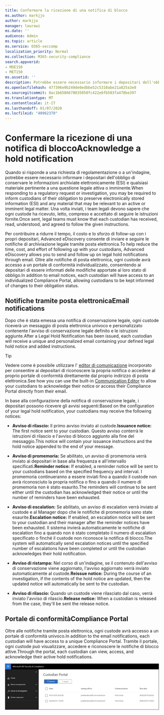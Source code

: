 ```yaml
---
title: Confermare la ricezione di una notifica di blocco
ms.author: markjjo
author: markjjo
manager: laurawi
ms.date: ''
audience: Admin
ms.topic: article
ms.service: O365-seccomp
localization_priority: Normal
ms.collection: M365-security-compliance
search.appverid:
- MOE150
- MET150
ms.assetid: ''
description: Potrebbe essere necessario informare i depositari dell'obbligo di conservare le informazioni archiviate elettronicamente come parte di un'indagine legale. Advanced eDiscovery consente di gestire facilmente il processo di notifica di blocco.
ms.openlocfilehash: 477396e9b249de0edbbe52c5310abe21a825a3e8
ms.sourcegitcommit: 8ac1b6586678035050fc422e6fb503fa478be397
ms.translationtype: MT
ms.contentlocale: it-IT
ms.lasthandoff: 01/07/2020
ms.locfileid: "40962370"
---
```

# <a name="acknowledge-a-hold-notification"></a><span data-ttu-id="94b21-104">Confermare la ricezione di una notifica di blocco</span><span class="sxs-lookup"><span data-stu-id="94b21-104">Acknowledge a hold notification</span></span>

<span data-ttu-id="94b21-105">Quando si risponde a una richiesta di regolamentazione o a un'indagine, potrebbe essere necessario informare i depositari dell'obbligo di conservare le informazioni archiviate elettronicamente (ESI) e qualsiasi materiale pertinente a una questione legale attiva o imminente.</span><span class="sxs-lookup"><span data-stu-id="94b21-105">When responding to a regulatory request or investigation, you may be required to inform custodians of their obligation to preserve electronically stored information (ESI) and any material that may be relevant to an active or imminent legal matter.</span></span> <span data-ttu-id="94b21-106">Una volta inviati, i team legali devono sapere che ogni custode ha ricevuto, letto, compreso e accettato di seguire le istruzioni fornite.</span><span class="sxs-lookup"><span data-stu-id="94b21-106">Once sent, legal teams must know that each custodian has received, read, understood, and agreed to follow the given instructions.</span></span>

<span data-ttu-id="94b21-107">Per contribuire a ridurre il tempo, il costo e lo sforzo di follow-up con i propri depositari, Advanced eDiscovery consente di inviare e seguire le notifiche di archiviazione legale tramite posta elettronica.</span><span class="sxs-lookup"><span data-stu-id="94b21-107">To help reduce the time, cost, and effort of following up with your custodians,  Advanced eDiscovery allows you to send and follow up on legal hold notifications through email.</span></span> <span data-ttu-id="94b21-108">Oltre alle notifiche di posta elettronica, ogni custode avrà accesso a un portale di conformità individualizzato, consentendo ai depositari di essere informati delle modifiche apportate al loro stato di obbligo.</span><span class="sxs-lookup"><span data-stu-id="94b21-108">In addition to email notices, each custodian will have access to an individualized Compliance Portal, allowing custodians to be kept informed of changes to their obligation status.</span></span>

## <a name="email-notifications"></a><span data-ttu-id="94b21-109">Notifiche tramite posta elettronica</span><span class="sxs-lookup"><span data-stu-id="94b21-109">Email notifications</span></span>

<span data-ttu-id="94b21-110">Dopo che è stata emessa una notifica di conservazione legale, ogni custode riceverà un messaggio di posta elettronica univoco e personalizzato contenente l'avviso di conservazione legale definito e le istruzioni aggiunte.</span><span class="sxs-lookup"><span data-stu-id="94b21-110">After a Legal Hold Notification has been issued, each custodian will receive a unique and personalized email containing your defined legal hold notice and added instructions.</span></span> 

> [!TIP]
> <span data-ttu-id="94b21-111">Vedere come è possibile utilizzare l' [editor di comunicazione](using-communications-editor.md) incorporato per consentire ai depositari di riconoscere la propria notifica o accedere al proprio portale di conformità direttamente dal proprio indirizzo di posta elettronica.</span><span class="sxs-lookup"><span data-stu-id="94b21-111">See how you can use the built-in  [Communication Editor](using-communications-editor.md) to allow your custodians to acknowledge their notice or access their Compliance Portal directly from their email.</span></span>

<span data-ttu-id="94b21-112">In base alla configurazione della notifica di conservazione legale, i depositari possono ricevere gli avvisi seguenti:</span><span class="sxs-lookup"><span data-stu-id="94b21-112">Based on the configuration of your legal hold notification, your custodians may receive the following notices:</span></span> 

- <span data-ttu-id="94b21-113">**Avviso di rilascio:** Il primo avviso inviato al custode.</span><span class="sxs-lookup"><span data-stu-id="94b21-113">**Issuance notice:** The first notice sent to your custodian.</span></span> <span data-ttu-id="94b21-114">Questo avviso conterrà le istruzioni di rilascio e l'avviso di blocco aggiunto alla fine del messaggio.</span><span class="sxs-lookup"><span data-stu-id="94b21-114">This notice will contain your issuance instructions and the hold notice appended to the end of your message.</span></span>

- <span data-ttu-id="94b21-115">**Avviso di promemoria:** Se abilitato, un avviso di promemoria verrà inviato ai depositari in base alla frequenza e all'intervallo specificati.</span><span class="sxs-lookup"><span data-stu-id="94b21-115">**Reminder notice:** If enabled, a reminder notice will be sent to your custodians based on the specified frequency and interval.</span></span> <span data-ttu-id="94b21-116">I promemoria continueranno a essere inviati fino a quando il custode non avrà riconosciuto la propria notifica o fino a quando il numero di promemoria non è stato esaurito.</span><span class="sxs-lookup"><span data-stu-id="94b21-116">The reminders will continue to be sent either until the custodian has acknowledged their notice or until the number of reminders have been exhausted.</span></span>

- <span data-ttu-id="94b21-117">**Avviso di escalation:** Se abilitato, un avviso di escalation verrà inviato al custode e al Manager dopo che le notifiche di promemoria sono state esaurite.</span><span class="sxs-lookup"><span data-stu-id="94b21-117">**Escalation notice:** If enabled, an escalation notice will be sent to your custodian and their manager after the reminder notices have been exhausted.</span></span> <span data-ttu-id="94b21-118">Il sistema invierà automaticamente le notifiche di escalation fino a quando non è stato completato il numero di escalation specificato o finché il custode non riconosce la notifica di blocco.</span><span class="sxs-lookup"><span data-stu-id="94b21-118">The system will automatically send escalation notices until the specified number of escalations have been completed or until the custodian acknowledges their hold notification.</span></span>

- <span data-ttu-id="94b21-119">**Avviso di ristampa:** Nel corso di un'indagine, se il contenuto dell'avviso di conservazione viene aggiornato, l'avviso aggiornato verrà inviato automaticamente al custode.</span><span class="sxs-lookup"><span data-stu-id="94b21-119">**Reissue notice:** During the course of an investigation, if the contents of the hold notice are updated, then the updated notice will automatically be sent to the custodian.</span></span>

- <span data-ttu-id="94b21-120">**Avviso di rilascio:** Quando un custode viene rilasciato dal caso, verrà inviato l'avviso di rilascio.</span><span class="sxs-lookup"><span data-stu-id="94b21-120">**Release notice:** When a custodian is released from the case, they'll be sent the release notice.</span></span> 

## <a name="compliance-portal"></a><span data-ttu-id="94b21-121">Portale di conformità</span><span class="sxs-lookup"><span data-stu-id="94b21-121">Compliance Portal</span></span>

<span data-ttu-id="94b21-122">Oltre alle notifiche tramite posta elettronica, ogni custode avrà accesso a un portale di conformità univoco.</span><span class="sxs-lookup"><span data-stu-id="94b21-122">In addition to the email notifications, each custodian will have access to a unique Compliance Portal.</span></span> <span data-ttu-id="94b21-123">Tramite il portale, ogni custode può visualizzare, accedere e riconoscere le notifiche di blocco attive.</span><span class="sxs-lookup"><span data-stu-id="94b21-123">Through the portal, each custodian can view, access, and acknowledge their active hold notifications.</span></span>

![Portale di conformità per un custode](media/CustodianPortal.jpg)

